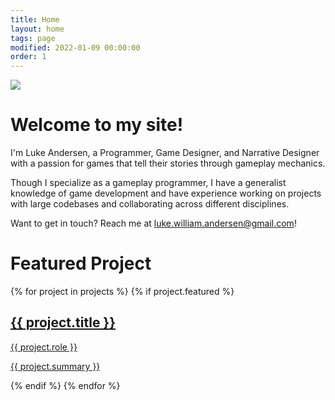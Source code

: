 ```yaml
---
title: Home
layout: home
tags: page
modified: 2022-01-09 00:00:00
order: 1
---
```

<div class="">
  <div class="">
    <img class="rounded-2xl border border-gray-400 border-2 mb-12" src="/images/LukeProfile2.png">
  </div>
  <h1 class="title mb-12 text-center sm:text-left">
    Welcome to my site!
  </h1>
  <div class="text-xl md:text-2xl">
    <p class="mb-8">
      I'm Luke Andersen, a <span class="highlight">Programmer</span>, <span class="highlight">Game Designer</span>, and <span class="highlight">Narrative Designer</span> with a passion for games that tell their stories through gameplay mechanics.
    </p>
    <p>
      Though I specialize as a gameplay programmer, I have a generalist knowledge of game development and have experience working on projects with large codebases and collaborating across different disciplines.
    </p>
    <p>
      Want to get in touch? Reach me at <a href="mailto:luke.william.andersen@gmail.com" class="highlight underline hover:text-red-800">luke.william.andersen@gmail.com</a>!
    </p>
  </div>

  <h1 class="title text-center sm:text-left">Featured Project</h1>
  {% for project in projects %}
  {% if project.featured %}
  <a href="/projects/{{ project.title | slugify }}">
    <div class="p-4 hover:bg-stone-100 rounded-xl">
      <div class="bg-slate-50 rounded-2xl border border-gray-400 border-2 grid grid-cols-1 grid-rows-2 md:grid-rows-1 md:grid-cols-2 overflow-hidden">
        <div class="bg-no-repeat bg-center bg-cover" style="background-image: url('/images/{{ project.image }}');">
        </div>
        <div class="bg-amber-400">
          <div class="m-3 md:m-8 testspace">
            <h2 class="text-4xl font-bold text-slate-800 text-center">{{ project.title }}</h2>
            <p class="highlight font-bold text-center text-2xl md:mb-8">{{ project.role }}</p>
            <p class="text-slate-800">{{ project.summary }}</p>
          </div>
        </div>
      </div>
    </div>
  </a>
  {% endif %}
  {% endfor %}
</div>
